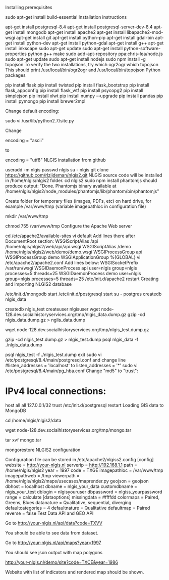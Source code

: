 Installing prerequisites

sudo apt-get install build-essential
Installation instructions

apt-get install postgresql-8.4
apt-get install postgresql-server-dev-8.4
apt-get install mongodb
apt-get install apache2
apt-get install libapache2-mod-wsgi
apt-get install git
apt-get install python-pip
apt-get install gdal-bin
apt-get install python-dev
apt-get install python-gdal
apt-get install g++
apt-get install inkscape
sudo apt-get update
sudo apt-get install python-software-properties python g++ make
sudo add-apt-repository ppa:chris-lea/node.js
sudo apt-get update
sudo apt-get install nodejs
sudo npm install -g topojson
To verify the two installations, try
which ogr2ogr
which topojson
This should print /usr/local/bin/ogr2ogr and /usr/local/bin/topojson
Python packages

pip install flask
pip install twisted
pip install flask_bootstrap
pip install flask_appconfig
pip install flask_wtf
pip install psycopg2
pip install simplejson
pip install xlwt
pip install numpy --upgrade
pip install pandas
pip install pymongo
pip install brewer2mpl

Change default encoding:

sudo vi /usr/lib/python2.7/site.py

Change

encoding = "ascii"

to

encoding = "utf8"
NLGIS installation from github

useradd -m nlgis
passwd nlgis
su - nlgis
git clone https://github.com/rlzijdeman/nlgis2.git
NLGIS source code will be installed in /home/nlgis/nlgis2 folder.
cd nlgis2
sudo npm install phantomjs
should produce output:
"Done. Phantomjs binary available at /home/nlgis/nlgis2/node_modules/phantomjs/lib/phantom/bin/phantomjs"

Create folder for temporary files (images, PDFs, etc) on hard drive, for example /var/www/tmp (variable imagepathloc in configuration file)

mkdir /var/www/tmp

chmod 755 /var/www/tmp
Configure the Apache Web server

cd /etc/apache2/available-sites
vi default
Add lines there after DocumentRoot section:
WSGIScriptAlias /api /home/nlgis/nlgis2/web/api/api.wsgi
WSGIScriptAlias /demo /home/nlgis/nlgis2/web/demo/demo.wsgi
WSGIProcessGroup api
WSGIProcessGroup demo
WSGIApplicationGroup %{GLOBAL}
vi /etc/apache2/apache2.conf
Add lines below:
WSGISocketPrefix /var/run/wsgi
WSGIDaemonProcess api user=nlgis group=nlgis processes=5 threads=25
WSGIDaemonProcess demo user=nlgis group=nlgis processes=5 threads=25
/etc/init.d/apache2 restart
Creating and importing NLGIS2 database

/etc/init.d/mongodb start
/etc/init.d/postgresql start
su - postgres
createdb nlgis_data

createdb nlgis_test
createuser nlgisuser
wget node-128.dev.socialhistoryservices.org/tmp/nlgis_data.dump.gz
gzip -cd nlgis_data.dump.gz > nglis_data.dump

wget node-128.dev.socialhistoryservices.org/tmp/nlgis_test.dump.gz

gzip -cd nlgis_test.dump.gz > nlgis_test.dump
psql nlgis_data -f ./nlgis_data.dump

psql nlgis_test -f ./nlgis_test.dump
exit
sudo vi /etc/postgresql/8.4/main/postgresql.conf
and change line
#listen_addresses = 'localhost'
to
listen_addresses = '*'
sudo vi /etc/postgresql/8.4/main/pg_hba.conf
Change "md5" to "trust":
# IPv4 local connections:
host all all 127.0.0.1/32 trust
/etc/init.d/postgresql restart
Loading GIS data to MongoDB

cd /home/nlgis/nlgis2/data

wget node-128.dev.socialhistoryservices.org/tmp/mongo.tar

tar xvf mongo.tar

mongorestore
NLGIS2 configuration 

Configuration file can be stored in /etc/apache2/nlgiss2.config
[config]
website =  http://your-nlgis.nl
serverip = http://192.168.1.1
path = /home/nlgis/nlgis2
year = 1997
code = TXGE
imagepathloc = /var/www/tmp
imagepathweb = /tmp
viewerpath = /home/nlgis/nlgis2/maps/usecases/maprender.py
geojson = geojson
dbhost = localhost
dbname = nlgis_your_data
customdbname = nlgis_your_test
dblogin = nlgisyouruser
dbpassword = nlgiss_yourpassword
range = calculate
[dataoptions]
missingdata = #ffffdd
colormaps = Paired, Greens, Blues
datanature = Qualitative, sequential, diverging
defaultcategories = 4
defaultnature = Qualitative
defaultmap = Paired
reverse = false
Test Data API and GEO API

Go to http://your-nlgis.nl/api/data?code=TXVV

You should be able to see data from dataset.

Go to http://your-nlgis.nl/api/maps?year=1997

You should see json output with map polygons

http://your-nlgis.nl/demo/site?code=TXCE&year=1986

Website with list of indicators and rendered map should be shown.
